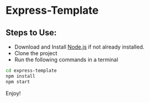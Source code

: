 # Express-Template

## Steps to Use:
- Download and Install [Node.js](https://nodejs.org/en) if not already installed.
- Clone the project
- Run the following commands in a terminal
```bash
cd express-template
npm install
npm start
```

Enjoy!